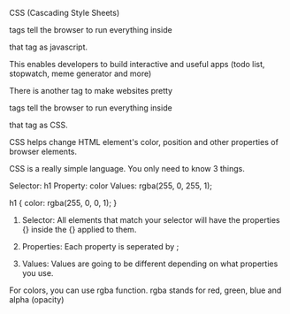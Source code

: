 CSS (Cascading Style Sheets)
<script></script> tags tell the browser to run everything inside
that tag as javascript.

This enables developers to build interactive and useful apps
(todo list, stopwatch, meme generator and more)

There is another tag to make websites pretty

<style></style> tags tell the browser to run everything inside
that tag as CSS.

CSS helps change HTML element's color, position and other
properties of browser elements.

CSS is a really simple language. You only need to know 3 things.

Selector: h1
Property: color
Values: rgba(255, 0, 255, 1);

h1 {
  color: rgba(255, 0, 0, 1);
}

1. Selector: 
All elements that match your selector will have the properties
{} inside the {} applied to them.

2. Properties:
Each property is seperated by ;

3. Values:
Values are going to be different depending on what 
properties you use.

For colors, you can use rgba function.
rgba stands for red, green, blue and alpha (opacity)


